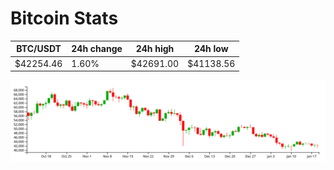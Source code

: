 # Bitcoin Stats

BTC/USDT|24h change|24h high|24h low|
|---|---|---|---|
|$42254.46|1.60%|$42691.00|$41138.56|

<img src="./chart.svg">

